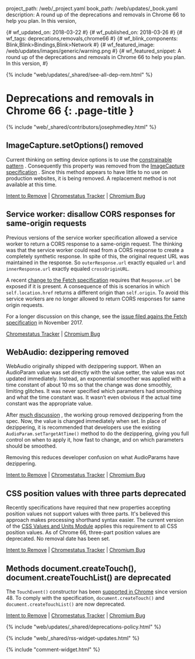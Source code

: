 project_path: /web/_project.yaml
book_path: /web/updates/_book.yaml
description: A round up of the deprecations and removals in Chrome 66 to help you plan. In this version,

{# wf_updated_on: 2018-03-22 #}
{# wf_published_on: 2018-03-26 #}
{# wf_tags: deprecations,removals,chrome66 #}
{# wf_blink_components: Blink,Blink>Bindings,Blink>Network #}
{# wf_featured_image: /web/updates/images/generic/warning.png #}
{# wf_featured_snippet: A round up of the deprecations and removals in Chrome 66 to help you plan. In this version,   #}

{% include "web/updates/_shared/see-all-dep-rem.html" %}

# Deprecations and removals in Chrome 66 {: .page-title }

{% include "web/_shared/contributors/josephmedley.html" %}


## ImageCapture.setOptions() removed

Current thinking on setting device options is to use the
[constrainable pattern](https://w3c.github.io/mediacapture-main/archives/20141205/getusermedia.html#constrainable-interface)
. Consequently this property was removed from the
[ImageCapture specification](https://www.w3.org/TR/image-capture/#imagecaptureapi)
. Since this method appears to have little to no use on production websites, it
is being removed. A replacement method is not available at this time.

[Intent to Remove](https://groups.google.com/a/chromium.org/d/topic/blink-dev/tPbZ0eaO-yw/discussion) &#124;
[Chromestatus Tracker](https://www.chromestatus.com/feature/5552970657693696) &#124;
[Chromium Bug](https://bugs.chromium.org/p/chromium/issues/detail?id=771283)

## Service worker: disallow CORS responses for same-origin requests

Previous versions of the service worker specification allowed a service worker
to return a CORS response to a same-origin request. The thinking was that the
service worker could read from a CORS response to create a completely synthetic
response. In spite of this, the original request URL was maintained in the
response. So `outerResponse.url` exactly equaled `url` and `innerResponse.url`
exactly equaled `crossOriginURL`.

A recent [change to the Fetch specification](https://github.com/whatwg/fetch/pull/146)
requires that `Response.url` be exposed if it is present. A consequence of this
is scenarios in which `self.location.href` returns a different origin than
`self.origin`. To avoid this service workers are no longer allowed to return
CORS responses for same origin requests.

For a longer discussion on this change, see the
[issue filed agains the Fetch specification](https://github.com/whatwg/fetch/issues/629)
in November 2017.

[Chromestatus Tracker](https://www.chromestatus.com/feature/5694278818856960) &#124;
[Chromium Bug](https://bugs.chromium.org/p/chromium/issues/detail?id=800234)


## WebAudio: dezippering removed

WebAudio originally shipped with dezippering support.  When an AudioParam value
was set directly with the value setter, the value was not updated immediately.
Instead, an exponential smoother was applied with a time constant of about 10 ms
so that the change was done smoothly, limiting glitches.  It was never specified
which parameters had smoothing and what the time constant was.  It wasn’t even
obvious if the actual time constant was the appropriate value.

After [much discussion](https://www.google.com/url?q=https%3A%2F%2Fgithub.com%2FWebAudio%2Fweb-audio-api%2Fissues%2F76&sa=D&sntz=1&usg=AFQjCNGdcDCW3wiMGghiBNln2AT5mjEqpg)
, the working group removed dezippering from the spec. Now, the value is changed
immediately when set. In place of dezippering, it is recommended that developers
use the existing `AudioParam.setTargetAtTime()` method to do the dezippering,
giving you full control on when to apply it, how fast to change, and on which
parameters should be smoothed.

Removing this reduces developer confusion on what AudioParams have dezippering.

[Intent to Remove](https://groups.google.com/a/chromium.org/d/topic/blink-dev/YKYRrh0nWMo/discussion) &#124;
[Chromestatus Tracker](https://www.chromestatus.com/feature/5287995770929152) &#124;
[Chromium Bug](http://crbug.com/496282)

## CSS position values with three parts deprecated

Recently specifications have required that new properties accepting position
values not support values with three parts. It's believed this approach makes
processing shorthand syntax easier. The current version of the
[CSS Values and Units Module](https://drafts.csswg.org/css-values-4) applies
this requirement to all CSS position values. As of Chrome 66, three-part
position values are deprecated. No removal date has been set.

[Intent to Remove](https://groups.google.com/a/chromium.org/d/topic/blink-dev/oBKMVCOX1sY/discussion) &#124;
[Chromestatus Tracker](https://www.chromestatus.com/feature/5116559680864256) &#124;
[Chromium Bug](https://bugs.chromium.org/p/chromium/issues/detail?id=804187)


## Methods document.createTouch(), document.createTouchList() are deprecated

The `TouchEvent()` constructor has been
[supported in Chrome](https://developer.mozilla.org/en-US/docs/Web/API/TouchEvent/TouchEvent#Browser_compatibility)
since version 48. To comply with the specification, `document.createTouch()` and
`document.createTouchList()` are now deprecated.

[Intent to Remove](https://groups.google.com/a/chromium.org/d/topic/blink-dev/GLbUpUUnQzc/discussion) &#124;
[Chromestatus Tracker](https://www.chromestatus.com/feature/5668612064935936) &#124;
[Chromium Bug](https://crbug.com/518868)


{% include "web/updates/_shared/deprecations-policy.html" %}

{% include "web/_shared/rss-widget-updates.html" %}

{% include "comment-widget.html" %}

